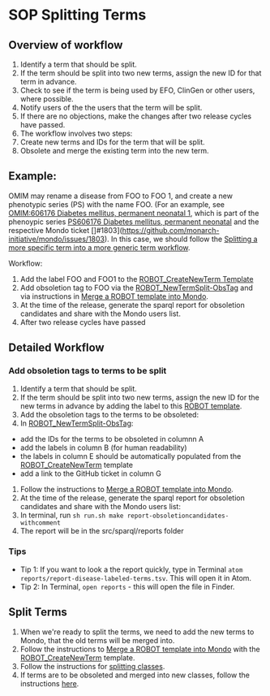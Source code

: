 # SOP Splitting Terms

## Overview of workflow
1. Identify a term that should be split. 
1. If the term should be split into two new terms, assign
the new ID for that term in advance.
1. Check to see if the term is being used by EFO, ClinGen or other users, where 
possible.
1. Notify users of the the users that the term will be split.
1. If there are no objections, make the changes after two release cycles have
passed.
1. The workflow involves two steps:
  1. Create new terms and IDs for the term that will be split.
  1. Obsolete and merge the existing term into the new term.
  
## Example:
OMIM may rename a disease from FOO to FOO 1, and create a new phenotypic series (PS) with the name FOO. (For an example, see [OMIM:606176 Diabetes mellitus, permanent neonatal 1](https://www.omim.org/entry/606176), which is part of the phenoypic series [PS606176 Diabetes mellitus, permanent neonatal](https://www.omim.org/phenotypicSeries/PS606176) and the respective Mondo ticket []#1803](https://github.com/monarch-initiative/mondo/issues/1803). In this case, we should follow the [Splitting a more specific term into a more generic term workflow](https://mondo.readthedocs.io/en/latest/editors-guide/splitting-classes/#splitting-a-more-specific-term-into-a-more-generic-term).

Workflow:
1. Add the label FOO and FOO1 to the [ROBOT_CreateNewTerm Template](https://docs.google.com/spreadsheets/d/1tt1Wk70j9XiHLV1vKQyNiHhaazh286pobpJk1ecSCCg/edit#gid=2063035843.)
1. Add obsoletion tag to FOO via the [ROBOT_NewTermSplit-ObsTag](https://docs.google.com/spreadsheets/d/1tt1Wk70j9XiHLV1vKQyNiHhaazh286pobpJk1ecSCCg/edit#gid=1242007499) and via instructions in [Merge a ROBOT template into Mondo](https://mondo.readthedocs.io/en/latest/editors-guide/robot-template/).
1. At the time of the release, generate the sparql report for obsoletion candidates and share with the Mondo users list.
1. After two release cycles have passed
  

## Detailed Workflow

### Add obsoletion tags to terms to be split
1. Identify a term that should be split. 
1. If the term should be split into two new terms, assign
the new ID for the new terms in advance by adding the label to this [ROBOT template](https://docs.google.com/spreadsheets/d/1tt1Wk70j9XiHLV1vKQyNiHhaazh286pobpJk1ecSCCg/edit#gid=2063035843).
1. Add the obsoletion tags to the terms to be obsoleted:
1. In [ROBOT_NewTermSplit-ObsTag](https://docs.google.com/spreadsheets/d/1tt1Wk70j9XiHLV1vKQyNiHhaazh286pobpJk1ecSCCg/edit#gid=1242007499):
- add the IDs for the terms to be obsoleted in columnn A
- add the labels in column B (for human readability)
- the labels in column E should be automatically populated from the [ROBOT_CreateNewTerm](https://docs.google.com/spreadsheets/d/1tt1Wk70j9XiHLV1vKQyNiHhaazh286pobpJk1ecSCCg/edit#gid=2063035843)
template
- add a link to the GitHub ticket in column G
1. Follow the instructions to [Merge a ROBOT template into Mondo](https://mondo.readthedocs.io/en/latest/editors-guide/robot-template/).
1. At the time of the release, generate the sparql report for obsoletion candidates and 
share with the Mondo users list: 
1. In terminal, run `sh run.sh make report-obsoletioncandidates-withcomment`
1. The report will be in the src/sparql/reports folder

### Tips
- Tip 1: If you want to look a the report quickly, type in Terminal `atom reports/report-disease-labeled-terms.tsv`. This will open it in Atom.
- Tip 2: In Terminal, `open reports` - this will open the file in Finder.

## Split Terms

1. When we're ready to split the terms, we need to add the new terms to Mondo, that the old terms will be merged into.
1. Follow the instructions to [Merge a ROBOT template into Mondo](https://mondo.readthedocs.io/en/latest/editors-guide/robot-template/) with the [ROBOT_CreateNewTerm](https://docs.google.com/spreadsheets/d/1tt1Wk70j9XiHLV1vKQyNiHhaazh286pobpJk1ecSCCg/edit#gid=2063035843)
template.
1. Follow the instructions for [splitting classes](https://mondo.readthedocs.io/en/latest/editors-guide/splitting-classes/).
1. If terms are to be obsoleted and merged into new classes, follow the instructions [here](https://mondo.readthedocs.io/en/latest/editors-guide/merging-and-obsoleting/#merge-using-owltools).
